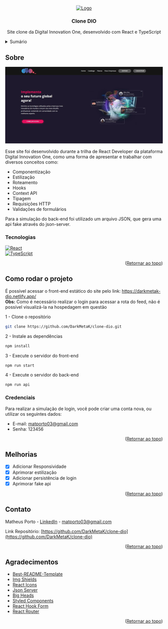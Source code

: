 <a name="readme-top"></a>

<!-- PROJECT LOGO -->
<br />
<div align="center">

  <a href="https://github.com/DarkMetaK/clone-dio">
    <img src="https://hermes.digitalinnovation.one/public/components/commons/dio/logo-dio-bootcamp.svg" alt="Logo" width="160" height="80">
  </a>

  <h3 align="center">Clone DIO</h3>

  <p align="center">
    Site clone da Digital Innovation One, desenvolvido com React e TypeScript
  </p>
</div>



<!-- TABLE OF CONTENTS -->
<details>
  <summary>Sumário</summary>
  <ol>
    <li>
      <a href="#sobre">Sobre</a>
      <ul>
        <li><a href="#tecnologias">Tecnologias</a></li>
      </ul>
    </li>
    <li>
      <a href="#como-rodar-o-projeto">Como rodar o projeto</a>
      <ul>
        <li><a href="#credenciais">Credenciais</a></li>
      </ul>
    </li>
    <li><a href="#melhorias">Melhorias</a></li>
    <li><a href="#contato">Contato</a></li>
    <li><a href="#agradecimentos">Agradecimentos</a></li>
  </ol>
</details>



<!-- ABOUT THE PROJECT -->
## Sobre

[![Product Name Screen Shot][product-screenshot]](https://darkmetak-dio.netlify.app/)

Esse site foi desenvolvido durante a trilha de React Developer da plataforma Digital Innovation One, como uma forma de apresentar e trabalhar com diversos conceitos como:
* Componentização
* Estilização
* Roteamento
* Hooks
* Context API
* Tipagem
* Requisições HTTP
* Validações de formulários

Para a simulação do back-end foi utilizado um arquivo JSON, que gera uma api fake através do json-server.

### Tecnologias

[![React][React.js]][React-url]<br>
[![TypeScript][TypeScript.js]][TypeScript-url]

<p align="right">(<a href="#readme-top">Retornar ao topo</a>)</p>

<!-- GETTING STARTED -->
## Como rodar o projeto

É possível acessar o front-end estático do site pelo link: https://darkmetak-dio.netlify.app/
<br><strong>Obs:</strong> Como é necessário realizar o login para acessar a rota do feed, não é possível visualizá-la na hospedagem em questão<br>

1 - Clone o repositório
```sh
git clone https://github.com/DarkMetaK/clone-dio.git
```

2 - Instale as dependências
```sh
npm install
```

3 - Execute o servidor do front-end
```sh
npm run start
```

4 - Execute o servidor do back-end
```sh
npm run api
```

### Credenciais
Para realizar a simulação de login, você pode criar uma conta nova, ou utilizar os seguintes dados:
* E-mail: matporto03@gmail.com
* Senha: 123456

<p align="right">(<a href="#readme-top">Retornar ao topo</a>)</p>

## Melhorias

- [x] Adicionar Responsividade
- [x] Aprimorar estilização
- [x] Adicionar persistência de login
- [x] Aprimorar fake api

<p align="right">(<a href="#readme-top">Retornar ao topo</a>)</p>

<!-- CONTACT -->
## Contato

Matheus Porto - [LinkedIn](https://www.linkedin.com/in/matheusport0/) - matporto03@gmail.com

Link Repositório: [https://github.com/DarkMetaK/clone-dio](https://github.com/DarkMetaK/clone-dio)

<p align="right">(<a href="#readme-top">Retornar ao topo</a>)</p>

<!-- ACKNOWLEDGMENTS -->
## Agradecimentos

* [Best-README-Template](https://github.com/othneildrew/Best-README-Template)
* [Img Shields](https://shields.io)
* [React Icons](https://react-icons.github.io/react-icons/search)
* [Json Server](https://www.npmjs.com/package/json-server)
* [Big Heads](https://bigheads.io/)
* [Styled Components](https://styled-components.com/)
* [React Hook Form](https://react-hook-form.com/)
* [React Router](https://reactrouter.com/en/main)

<p align="right">(<a href="#readme-top">Retornar ao topo</a>)</p>


<!-- MARKDOWN LINKS & IMAGES -->
[product-screenshot]: public/dio-image.jpg
[React.js]: https://img.shields.io/badge/React-20232A?style=for-the-badge&logo=react&logoColor=61DAFB
[React-url]: https://reactjs.org/
[TypeScript.js]: https://shields.io/badge/TypeScript-3178C6?logo=TypeScript&logoColor=FFF&style=for-the-badge
[TypeScript-url]: https://www.typescriptlang.org/
